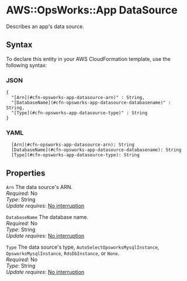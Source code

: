 # AWS::OpsWorks::App DataSource<a name="aws-properties-opsworks-app-datasource"></a>

Describes an app's data source\.

## Syntax<a name="aws-properties-opsworks-app-datasource-syntax"></a>

To declare this entity in your AWS CloudFormation template, use the following syntax:

### JSON<a name="aws-properties-opsworks-app-datasource-syntax.json"></a>

```
{
  "[Arn](#cfn-opsworks-app-datasource-arn)" : String,
  "[DatabaseName](#cfn-opsworks-app-datasource-databasename)" : String,
  "[Type](#cfn-opsworks-app-datasource-type)" : String
}
```

### YAML<a name="aws-properties-opsworks-app-datasource-syntax.yaml"></a>

```
  [Arn](#cfn-opsworks-app-datasource-arn): String
  [DatabaseName](#cfn-opsworks-app-datasource-databasename): String
  [Type](#cfn-opsworks-app-datasource-type): String
```

## Properties<a name="aws-properties-opsworks-app-datasource-properties"></a>

`Arn` <a name="cfn-opsworks-app-datasource-arn"></a>
The data source's ARN\.  
_Required_: No  
_Type_: String  
_Update requires_: [No interruption](https://docs.aws.amazon.com/AWSCloudFormation/latest/UserGuide/using-cfn-updating-stacks-update-behaviors.html#update-no-interrupt)

`DatabaseName` <a name="cfn-opsworks-app-datasource-databasename"></a>
The database name\.  
_Required_: No  
_Type_: String  
_Update requires_: [No interruption](https://docs.aws.amazon.com/AWSCloudFormation/latest/UserGuide/using-cfn-updating-stacks-update-behaviors.html#update-no-interrupt)

`Type` <a name="cfn-opsworks-app-datasource-type"></a>
The data source's type, `AutoSelectOpsworksMysqlInstance`, `OpsworksMysqlInstance`, `RdsDbInstance`, or `None`\.  
_Required_: No  
_Type_: String  
_Update requires_: [No interruption](https://docs.aws.amazon.com/AWSCloudFormation/latest/UserGuide/using-cfn-updating-stacks-update-behaviors.html#update-no-interrupt)
